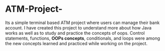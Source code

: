 # ATM-Project-

Its a simple terminal based ATM project where users can manage their bank account. 
I have created this project to understand more about how Java works as well as to study and practice the concepts of oops. 
Control statements, functions, <b>OOPs concepts</b>, conditionals, and loops were among the new concepts learned and practiced while working on the project.

